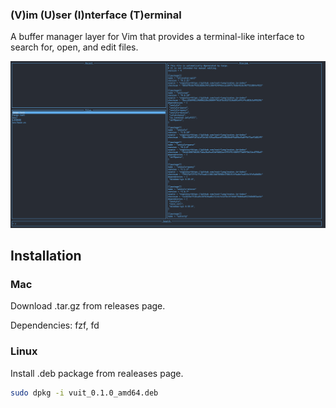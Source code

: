 ### (V)im (U)ser (I)nterface (T)erminal

A buffer manager layer for Vim that provides a terminal-like interface to search for, open, and edit files.

![App Screenshot](./vuit.png)

## Installation

### Mac

Download .tar.gz from releases page.

Dependencies: fzf, fd

### Linux

Install .deb package from realeases page.

```bash
sudo dpkg -i vuit_0.1.0_amd64.deb
```
